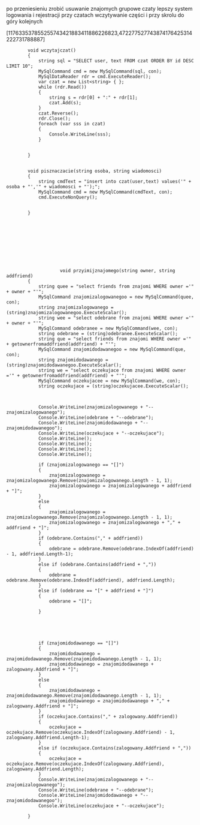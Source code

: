 ﻿po przeniesieniu 
zrobić usuwanie znajomych
grupowe czaty 
lepszy system logowania i rejestracji
przy czatach wczytywanie części i przy skrolu do góry kolejnych


[117633537855255743421883411886226823,472277527743874176425314222731788887]




            void wczytajczat()
            {
                string sql = "SELECT user, text FROM czat ORDER BY id DESC LIMIT 10";
                MySqlCommand cmd = new MySqlCommand(sql, con);
                MySqlDataReader rdr = cmd.ExecuteReader();
                var czat = new List<string> { };
                while (rdr.Read())
                {
                    string s = rdr[0] + ":" + rdr[1];
                    czat.Add(s);
                }
                czat.Reverse();
                rdr.Close();
                foreach (var sss in czat)
                {
                    Console.WriteLine(sss);
                }


            }


            void pisznaczacie(string osoba, string wiadomosci)
            {
                string cmdText = "insert into czat(user,text) values('" + osoba + "','" + wiadomosci + "');";
                MySqlCommand cmd = new MySqlCommand(cmdText, con);
                cmd.ExecuteNonQuery();


            }










                        void przyimijznajomego(string owner, string addfriend)
            {
                string quee = "select friends from znajomi WHERE owner ='" + owner + "'";
                MySqlCommand znajomizalogowanegoo = new MySqlCommand(quee, con);
                string znajomizalogowanego = (string)znajomizalogowanegoo.ExecuteScalar();
                string wee = "select odebrane from znajomi WHERE owner ='" + owner + "'";
                MySqlCommand odebranee = new MySqlCommand(wee, con);
                string odebrane = (string)odebranee.ExecuteScalar();
                string que = "select friends from znajomi WHERE owner ='" + getownerfromaddfriend(addfriend) + "'";
                MySqlCommand znajomidodawanegoo = new MySqlCommand(que, con);
                string znajomidodawanego = (string)znajomidodawanegoo.ExecuteScalar();
                string we = "select oczekujace from znajomi WHERE owner ='" + getownerfromaddfriend(addfriend) + "'";
                MySqlCommand oczekujacee = new MySqlCommand(we, con);
                string oczekujace = (string)oczekujacee.ExecuteScalar();



                Console.WriteLine(znajomizalogowanego + "--znajomizalogowanego");
                Console.WriteLine(odebrane + "--odebrane");
                Console.WriteLine(znajomidodawanego + "--znajomidodawanegoo");
                Console.WriteLine(oczekujace + "--oczekujace");
                Console.WriteLine();
                Console.WriteLine();
                Console.WriteLine();
                Console.WriteLine();

                if (znajomizalogowanego == "[]")
                {
                    znajomizalogowanego = znajomizalogowanego.Remove(znajomizalogowanego.Length - 1, 1);
                    znajomizalogowanego = znajomizalogowanego + addfriend + "]";
                }
                else
                {
                    znajomizalogowanego = znajomizalogowanego.Remove(znajomizalogowanego.Length - 1, 1);
                    znajomizalogowanego = znajomizalogowanego + "," + addfriend + "]";
                }
                if (odebrane.Contains("," + addfriend))
                {
                    odebrane = odebrane.Remove(odebrane.IndexOf(addfriend) - 1, addfriend.Length-1);
                }
                else if (odebrane.Contains(addfriend + ","))
                {
                    odebrane = odebrane.Remove(odebrane.IndexOf(addfriend), addfriend.Length);
                }
                else if (odebrane == "[" + addfriend + "]")
                {
                    odebrane = "[]";

                }





                if (znajomidodawanego == "[]")
                {
                    znajomidodawanego = znajomidodawanego.Remove(znajomidodawanego.Length - 1, 1);
                    znajomidodawanego = znajomidodawanego + zalogowany.Addfriend + "]";
                }
                else
                {
                    znajomidodawanego = znajomidodawanego.Remove(znajomidodawanego.Length - 1, 1);
                    znajomidodawanego = znajomidodawanego + "," + zalogowany.Addfriend + "]";
                }
                if (oczekujace.Contains("," + zalogowany.Addfriend))
                {
                    oczekujace = oczekujace.Remove(oczekujace.IndexOf(zalogowany.Addfriend) - 1, zalogowany.Addfriend.Length-1);
                }
                else if (oczekujace.Contains(zalogowany.Addfriend + ","))
                {
                    oczekujace = oczekujace.Remove(oczekujace.IndexOf(zalogowany.Addfriend), zalogowany.Addfriend.Length);
                }
                Console.WriteLine(znajomizalogowanego + "--znajomizalogowanego");
                Console.WriteLine(odebrane + "--odebrane");
                Console.WriteLine(znajomidodawanego + "--znajomidodawanegoo");
                Console.WriteLine(oczekujace + "--oczekujace");

            }